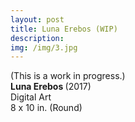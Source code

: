 ```yaml
---
layout: post
title: Luna Erebos (WIP)
description: 
img: /img/3.jpg
---
```


<div class="col three caption">
	<img src="{{ site.baseurl }}/img/3.jpg" alt="" title="example image"/>
</div>
<div class="col three caption">
(This is a work in progress.)
<br><b>Luna Erebos </b>(2017)
<br>Digital Art 
<br>8 x 10 in. (Round)
</div>